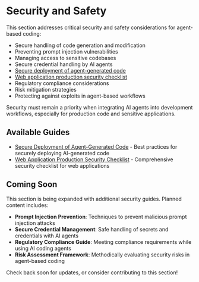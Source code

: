 # Security and Safety

This section addresses critical security and safety considerations for agent-based coding:

- Secure handling of code generation and modification
- Preventing prompt injection vulnerabilities
- Managing access to sensitive codebases
- Secure credential handling by AI agents
- [Secure deployment of agent-generated code](agent-secure-deployment.md)
- [Web application production security checklist](web-application-production-checklist.md)
- Regulatory compliance considerations
- Risk mitigation strategies
- Protecting against exploits in agent-based workflows

Security must remain a priority when integrating AI agents into development workflows, especially for production code and sensitive applications.

## Available Guides

- [Secure Deployment of Agent-Generated Code](./agent-secure-deployment.md) - Best practices for securely deploying AI-generated code
- [Web Application Production Security Checklist](./web-application-production-checklist.md) - Comprehensive security checklist for web applications

## Coming Soon

This section is being expanded with additional security guides. Planned content includes:

- **Prompt Injection Prevention**: Techniques to prevent malicious prompt injection attacks
- **Secure Credential Management**: Safe handling of secrets and credentials with AI agents
- **Regulatory Compliance Guide**: Meeting compliance requirements while using AI coding agents
- **Risk Assessment Framework**: Methodically evaluating security risks in agent-based coding

Check back soon for updates, or consider contributing to this section!
